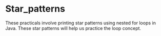 # Star_patterns
These practicals involve printing star patterns using nested for loops in Java.
These star patterns will help us practice the loop concept.




